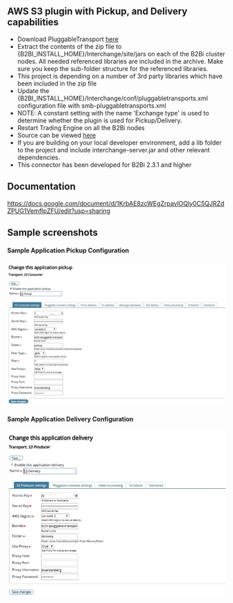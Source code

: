 ## AWS S3 plugin with Pickup, and Delivery capabilities

* Download PluggableTransport [here](https://github.com/Deviani/axway-b2bi-plugins/blob/master/b2b-s3-plugin/distributions/b2b-s3.zip)
* Extract the contents of the zip file to {B2BI_INSTALL_HOME}/Interchange/site/jars on each of the B2Bi cluster nodes.  All needed referenced libraries are included in the archive. Make sure you keep the sub-folder structure for the referenced libraries.
* This project is depending on a number of 3rd party libraries which have been included in the zip file
* Update the {B2BI_INSTALL_HOME}/Interchange/conf/pluggabletransports.xml configuration file with smb-pluggabletransports.xml
* NOTE: A constant setting with the name 'Exchange type' is used to determine whether the plugin is used for Pickup/Delivery.
* Restart Trading Engine on all the B2Bi nodes
* Source can be viewed [here](https://github.com/Deviani/axway-b2bi-plugins/tree/master/b2b-s3-plugin) 
* If you are building on your local developer environment, add a lib folder to the project and include interchange-server.jar and other relevant dependencies. 
* This connector has been developed for B2Bi 2.3.1 and higher


## Documentation

https://docs.google.com/document/d/1KrbAE8zcWEgZrpavlOQly0C5QJRZdZPUG1VemfIpZFU/edit?usp=sharing


## Sample screenshots

#### Sample Application Pickup Configuration
![Sample Application Pickup Configuration](distributions/screenshots/B2Bi_S3_ApplicationPickup.jpg)


#### Sample Application Delivery Configuration
![Sample Application Delivery Configuration](distributions/screenshots/B2Bi_S3_ApplicationDelivery.jpg)
